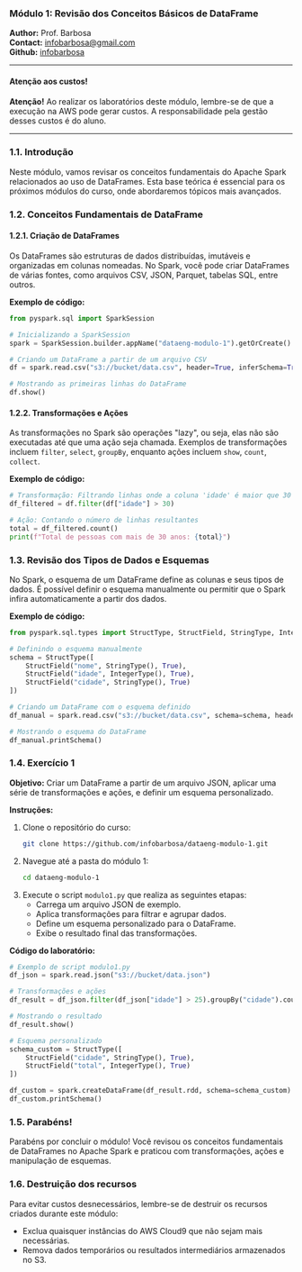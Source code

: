 ### Módulo 1: Revisão dos Conceitos Básicos de DataFrame

**Author:** Prof. Barbosa  
**Contact:** infobarbosa@gmail.com  
**Github:** [infobarbosa](https://github.com/infobarbosa)

---

#### Atenção aos custos!
**Atenção!** Ao realizar os laboratórios deste módulo, lembre-se de que a execução na AWS pode gerar custos. A responsabilidade pela gestão desses custos é do aluno.

---

### 1.1. Introdução
Neste módulo, vamos revisar os conceitos fundamentais do Apache Spark relacionados ao uso de DataFrames. Esta base teórica é essencial para os próximos módulos do curso, onde abordaremos tópicos mais avançados.

### 1.2. Conceitos Fundamentais de DataFrame
#### 1.2.1. Criação de DataFrames
Os DataFrames são estruturas de dados distribuídas, imutáveis e organizadas em colunas nomeadas. No Spark, você pode criar DataFrames de várias fontes, como arquivos CSV, JSON, Parquet, tabelas SQL, entre outros.

**Exemplo de código:**
```python
from pyspark.sql import SparkSession

# Inicializando a SparkSession
spark = SparkSession.builder.appName("dataeng-modulo-1").getOrCreate()

# Criando um DataFrame a partir de um arquivo CSV
df = spark.read.csv("s3://bucket/data.csv", header=True, inferSchema=True)

# Mostrando as primeiras linhas do DataFrame
df.show()
```

#### 1.2.2. Transformações e Ações
As transformações no Spark são operações "lazy", ou seja, elas não são executadas até que uma ação seja chamada. Exemplos de transformações incluem `filter`, `select`, `groupBy`, enquanto ações incluem `show`, `count`, `collect`.

**Exemplo de código:**
```python
# Transformação: Filtrando linhas onde a coluna 'idade' é maior que 30
df_filtered = df.filter(df["idade"] > 30)

# Ação: Contando o número de linhas resultantes
total = df_filtered.count()
print(f"Total de pessoas com mais de 30 anos: {total}")
```

### 1.3. Revisão dos Tipos de Dados e Esquemas
No Spark, o esquema de um DataFrame define as colunas e seus tipos de dados. É possível definir o esquema manualmente ou permitir que o Spark infira automaticamente a partir dos dados.

**Exemplo de código:**
```python
from pyspark.sql.types import StructType, StructField, StringType, IntegerType

# Definindo o esquema manualmente
schema = StructType([
    StructField("nome", StringType(), True),
    StructField("idade", IntegerType(), True),
    StructField("cidade", StringType(), True)
])

# Criando um DataFrame com o esquema definido
df_manual = spark.read.csv("s3://bucket/data.csv", schema=schema, header=True)

# Mostrando o esquema do DataFrame
df_manual.printSchema()
```

### 1.4. Exercício 1
**Objetivo:** Criar um DataFrame a partir de um arquivo JSON, aplicar uma série de transformações e ações, e definir um esquema personalizado.

**Instruções:**
1. Clone o repositório do curso:
   ```bash
   git clone https://github.com/infobarbosa/dataeng-modulo-1.git
   ```
2. Navegue até a pasta do módulo 1:
   ```bash
   cd dataeng-modulo-1
   ```
3. Execute o script `modulo1.py` que realiza as seguintes etapas:
   - Carrega um arquivo JSON de exemplo.
   - Aplica transformações para filtrar e agrupar dados.
   - Define um esquema personalizado para o DataFrame.
   - Exibe o resultado final das transformações.

**Código do laboratório:**
```python
# Exemplo de script modulo1.py
df_json = spark.read.json("s3://bucket/data.json")

# Transformações e ações
df_result = df_json.filter(df_json["idade"] > 25).groupBy("cidade").count()

# Mostrando o resultado
df_result.show()

# Esquema personalizado
schema_custom = StructType([
    StructField("cidade", StringType(), True),
    StructField("total", IntegerType(), True)
])

df_custom = spark.createDataFrame(df_result.rdd, schema=schema_custom)
df_custom.printSchema()
```

### 1.5. Parabéns!
Parabéns por concluir o módulo! Você revisou os conceitos fundamentais de DataFrames no Apache Spark e praticou com transformações, ações e manipulação de esquemas.

### 1.6. Destruição dos recursos
Para evitar custos desnecessários, lembre-se de destruir os recursos criados durante este módulo:
- Exclua quaisquer instâncias do AWS Cloud9 que não sejam mais necessárias.
- Remova dados temporários ou resultados intermediários armazenados no S3.
